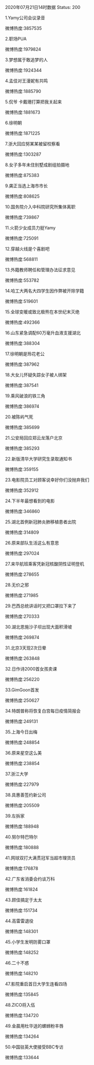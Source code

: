 2020年07月21日14时数据
Status: 200

1.Yamy公司会议录音

微博热度:3857535

2.职场PUA

微博热度:1979824

3.梦想属于敢追梦的人

微博热度:1924344

4.孟佳对王漫妮有共鸣

微博热度:1885790

5.侃爷 卡戴珊打算把我关起来

微博热度:1881673

6.徐明朝

微博热度:1871225

7.浙大回应努某某被留校察看

微博热度:1303287

8.女子多年未住别墅成剧组拍摄地

微博热度:875383

9.龚正当选上海市市长

微博热度:808625

10.国务院介入中科院研究所集体离职

微博热度:739867

11.火箭少女成员力挺Yamy

微博热度:725091

12.穿越火线是个喜剧吧

微博热度:568811

13.外籍教师聘任和管理办法征求意见

微博热度:553782

14.哈工大两名大四学生因作弊被开除学籍

微博热度:519601

15.全球变暖或致北极熊在本世纪末灭绝

微博热度:492366

16.山东紧急调配60万毫升血液支援湖北

微博热度:388304

17.徐明朝是玲花老公

微博热度:387962

18.大女儿怀疑失踪女子被人绑架

微博热度:387541

19.乘风破浪的铁三角

微博热度:386974

20.被陈屿气死

微博热度:385699

21.公安局回应郑云龙落户北京

微博热度:385293

22.新版清华大学研究生录取通知书

微博热度:359155

23.电影院员工对顾客说幸好你们没抛弃我们

微博热度:352912

24.下半年最想看到的电影

微博热度:346860

25.湖北首例新冠肺炎肺移植患者出院

微博热度:314809

26.原来部队生活这么有意思

微博热度:297024

27.来华航班乘客凭新冠核酸阴性证明登机

微博热度:278655

28.无价之邪

微博热度:271985

29.巴西总统讲话时又把口罩拉下来了

微博热度:270333

30.湖北恩施沙子坝出现大面积滑坡

微博热度:269874

31.北京3天现2次日晕

微博热度:263848

32.日作诗2000首女孩卖课

微博热度:256220

33.GimGoon首发

微博热度:250627

34.特朗普称将恢复白宫每日疫情简报会

微博热度:249131

35.上海今日出梅

微博热度:248854

36.原来星空这么美

微博热度:238854

37.浙江大学

微博热度:227979

38.具惠善签约新公司

微博热度:205509

39.左拆家

微博热度:188948

40.努尔特巴特尔

微博热度:180888

41.网球双打大满贯冠军当超市理货员

微博热度:176878

42.广东省消委会约谈万科

微博热度:161824

43.顾佳搞定于太太

微博热度:151734

44.高雷雷退役

微博热度:148301

45.小学生发明防雾口罩

微博热度:148252

46.二十不惑

微博热度:148210

47.影院重启首日大学生连看四场

微博热度:135845

48.ZICO将入伍

微博热度:134720

49.金晨用杜华送的螺蛳粉丰唇

微博热度:134264

50.中国驻英大使接受BBC专访

微博热度:133644

